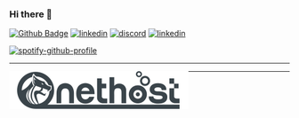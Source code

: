 ### Hi there 👋

[![Github Badge](https://img.shields.io/badge/-Github-000?style=quare&labelColor=000&logo=Github&logoColor=white&link=link)](https://github.com/duckyst) 
[![linkedin](https://img.shields.io/badge/-Linkedin-000?style=quare&labelColor=000&logo=Linkedin&logoColor=white&link=link)](https://www.linkedin.com/in/iynet/)
[![discord](https://img.shields.io/badge/-Discord-000?style=quare&labelColor=000&logo=Discord&logoColor=white&link=link)](https://discord.com/users/327042060882280448)
[![linkedin](https://img.shields.io/badge/-Mail-000?style=quare&labelColor=000&logo=gmail&logoColor=white&link=link)](mailto:i.yilmaz@onet.net.tr)

[![spotify-github-profile](https://spotify-github-profile.vercel.app/api/view?uid=21audacbm206hdp542jyobkif&cover_image=true&theme=natemoo-re&bar_color=53b14f&bar_color_cover=false)](https://github.com/kittinan/spotify-github-profile)


-----------------------------------------------------------------------------------------------------


<a href="https://onet.net.tr"><img align="left" alt="Onet Hosting" width="322px" src="https://github.com/duckyst/duckyst/blob/main/onet-type.png" /></a>


-----------------------------------------------------------------------------------------------------
